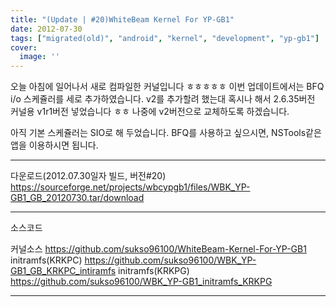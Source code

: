 ```yaml
---
title: "(Update | #20)WhiteBeam Kernel For YP-GB1"
date: 2012-07-30
tags: ["migrated(old)", "android", "kernel", "development", "yp-gb1"]
cover:
  image: ''
---
```


오늘 아침에 일어나서 새로 컴파일한 커널입니다 ㅎㅎㅎㅎㅎ
이번 업데이트에서는 BFQ i/o 스케쥴러를 세로 추가하였습니다.
v2를 추가할려 했는대 혹시나 해서 
2.6.35버전 커널용 v1r1버전 넣었습니다 ㅎㅎ
나중에 v2버전으로 교체하도록 하겠습니다.

아직 기본 스케쥴러는 SIO로 해 두었습니다.
BFQ를 사용하고 싶으시면, NSTools같은 앱을 이용하시면 됩니다.


-----------------------------------------------------------

다운로드(2012.07.30일자 빌드, 버전#20)
https://sourceforge.net/projects/wbcypgb1/files/WBK_YP-GB1_GB_20120730.tar/download

-----------------------------------------------------------

소스코드
 
커널소스 https://github.com/sukso96100/WhiteBeam-Kernel-For-YP-GB1
initramfs(KRKPC) https://github.com/sukso96100/WBK_YP-GB1_GB_KRKPC_intiramfs
initramfs(KRKPG) https://github.com/sukso96100/WBK_YP-GB1_initramfs_KRKPG


-----------------------------------------------------------